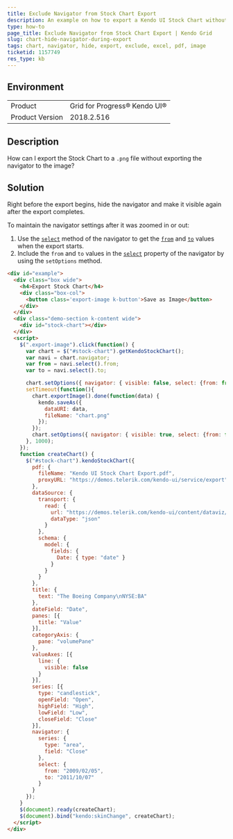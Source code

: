 ```yaml
---
title: Exclude Navigator from Stock Chart Export
description: An example on how to export a Kendo UI Stock Chart without including its navigator in the resulting file.
type: how-to
page_title: Exclude Navigator from Stock Chart Export | Kendo Grid
slug: chart-hide-navigator-during-export
tags: chart, navigator, hide, export, exclude, excel, pdf, image
ticketid: 1157749
res_type: kb
---
```


## Environment

<table>
 <tr>
  <td>Product</td>
  <td>Grid for Progress® Kendo UI®</td>
 </tr>
 <tr>
	 <td>Product Version</td>
	 <td>2018.2.516</td>
 </tr>
</table>

## Description

How can I export the Stock Chart to a `.png` file without exporting the navigator to the image?

## Solution

Right before the export begins, hide the navigator and make it visible again after the export completes.

To maintain the navigator settings after it was zoomed in or out:

1. Use the [`select`](https://docs.telerik.com/kendo-ui/api/javascript/dataviz/navigator/methods/select) method of the navigator to get the [`from`](https://docs.telerik.com/kendo-ui/api/javascript/dataviz/ui/stock-chart/configuration/navigator.select#navigator.select.from) and [`to`](https://docs.telerik.com/kendo-ui/api/javascript/dataviz/ui/stock-chart/configuration/navigator.select#navigator.select.to) values when the export starts.
1. Include the `from` and `to` values in the [`select`](https://docs.telerik.com/kendo-ui/api/javascript/dataviz/ui/stock-chart/configuration/navigator.select) property of the navigator by using the `setOptions` method.

```html
<div id="example">
  <div class="box wide">
    <h4>Export Stock Chart</h4>
    <div class="box-col">
      <button class='export-image k-button'>Save as Image</button>
    </div>
  </div>
  <div class="demo-section k-content wide">
    <div id="stock-chart"></div>
  </div>
  <script>      
    $(".export-image").click(function() {
      var chart = $("#stock-chart").getKendoStockChart();          
      var navi = chart.navigator;
      var from = navi.select().from;
      var to = navi.select().to;

      chart.setOptions({ navigator: { visible: false, select: {from: from, to: to} } });
      setTimeout(function(){
        chart.exportImage().done(function(data) {
          kendo.saveAs({
            dataURI: data,
            fileName: "chart.png"
          });
        });
        chart.setOptions({ navigator: { visible: true, select: {from: from, to: to} } });
      }, 1000);
    });
    function createChart() {
      $("#stock-chart").kendoStockChart({
        pdf: {
          fileName: "Kendo UI Stock Chart Export.pdf",
          proxyURL: "https://demos.telerik.com/kendo-ui/service/export"
        },
        dataSource: {
          transport: {
            read: {
              url: "https://demos.telerik.com/kendo-ui/content/dataviz/js/boeing-stock.json",
              dataType: "json"
            }
          },
          schema: {
            model: {
              fields: {
                Date: { type: "date" }
              }
            }
          }
        },
        title: {
          text: "The Boeing Company\nNYSE:BA"
        },
        dateField: "Date",
        panes: [{
          title: "Value"
        }],
        categoryAxis: {
          pane: "volumePane"
        },
        valueAxes: [{
          line: {
            visible: false
          }
        }],
        series: [{
          type: "candlestick",
          openField: "Open",
          highField: "High",
          lowField: "Low",
          closeField: "Close"
        }],
        navigator: {
          series: {
            type: "area",
            field: "Close"
          },
          select: {
            from: "2009/02/05",
            to: "2011/10/07"
          }
        }
      });
    }
    $(document).ready(createChart);
    $(document).bind("kendo:skinChange", createChart);
  </script>
</div>
```
